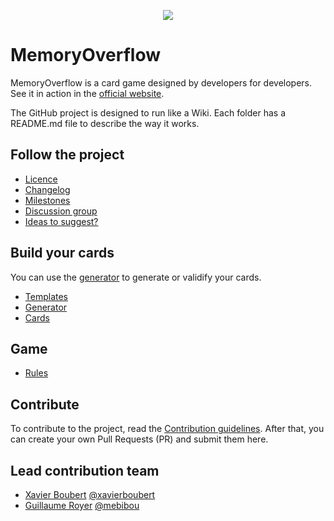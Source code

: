 <p align="center">
  <img src="https://raw.githubusercontent.com/CodeCorico/MemoryOverflow/master/logo.gif" />
</p>

# MemoryOverflow

MemoryOverflow is a card game designed by developers for developers.
See it in action in the [official website](http://memoryoverflow.codecorico.com).

The GitHub project is designed to run like a Wiki. Each folder has a README.md file to describe the way it works.


## Follow the project

* [Licence](https://github.com/CodeCorico/MemoryOverflow/blob/master/LICENSE)
* [Changelog](https://github.com/CodeCorico/MemoryOverflow/blob/master/CHANGELOG.md)
* [Milestones](https://github.com/CodeCorico/MemoryOverflow/milestones?state=open)
* [Discussion group](https://groups.google.com/d/forum/memoryoverflow)
* [Ideas to suggest?](http://www.google.com/moderator/#15/e=2138af&t=2138af.41)


## Build your cards

You can use the [generator](http://memoryoverflow.codecorico.com) to generate or validify your cards.

* [Templates](https://github.com/CodeCorico/MemoryOverflow/blob/master/templates/)
* [Generator](https://github.com/CodeCorico/MemoryOverflow/blob/master/generator/)
* [Cards](https://github.com/CodeCorico/MemoryOverflow/blob/master/cards/)


## Game

* [Rules](https://github.com/CodeCorico/MemoryOverflow/blob/master/rules/)


## Contribute

To contribute to the project, read the [Contribution guidelines](https://github.com/CodeCorico/MemoryOverflow/blob/master/CONTRIBUTING.md).
After that, you can create your own Pull Requests (PR) and submit them here.


Lead contribution team
---------

* [Xavier Boubert](http://xavierboubert.fr) [@xavierboubert](https://github.com/XavierBoubert)
* [Guillaume Royer](https://www.linkedin.com/profile/view?id=42944066) [@mebibou](https://github.com/mebibou)
